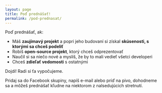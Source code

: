 ```yaml
---
layout: page
title: Poď prednášať!
permalink: /pod-prednasat/
---
```


Poď prednášať, ak:

- Máš **zaujímavý projekt** a popri jeho budovaní si získal **skúsenosti, s ktorými sa chceš podeliť**
- Robíš **open-source projekt**, ktorý chceš odprezentovať
- Naučil si sa niečo nové a myslíš, že by to mali vedieť všetci developeri
- Chceš **zdieľať vedomosti** s ostatnými

Dojdi! Radi si ťa vypočujeme.

Pridaj sa do Facebook skupiny, napíš e-mail alebo príď na pivo, dohodneme sa a môžeš prednášať kľudne
na niektorom z nalsedujúcich stretnutí.

